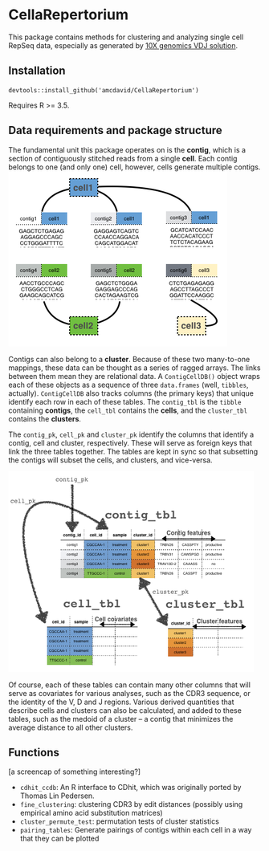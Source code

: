 
<!-- README.md is generated from README.Rmd. Please edit that file -->

# CellaRepertorium

This package contains methods for clustering and analyzing single cell
RepSeq data, especially as generated by [10X genomics VDJ
solution](https://support.10xgenomics.com/single-cell-vdj).

## Installation

    devtools::install_github('amcdavid/CellaRepertorium')

Requires R \>= 3.5.

## Data requirements and package structure

The fundamental unit this package operates on is the **contig**, which
is a section of contiguously stitched reads from a single **cell**. Each
contig belongs to one (and only one) cell, however, cells generate
multiple contigs.  
<img src = man/figures/contig_schematic.png />

Contigs can also belong to a **cluster**. Because of these two
many-to-one mappings, these data can be thought as a series of ragged
arrays. The links between them mean they are relational data. A
`ContigCellDB()` object wraps each of these objects as a sequence of
three `data.frames` (well, `tibbles`, actually). `ContigCellDB` also
tracks columns (the primary keys) that unique identify each row in each
of these tables. The `contig_tbl` is the `tibble` containing
**contigs**, the `cell_tbl` contains the **cells**, and the
`cluster_tbl` contains the **clusters**.

The `contig_pk`, `cell_pk` and `cluster_pk` identify the columns that
identify a contig, cell and cluster, respectively. These will serve as
foreign keys that link the three tables together. The tables are kept in
sync so that subsetting the contigs will subset the cells, and clusters,
and vice-versa.

<img src = man/figures/table_schematic.png />

Of course, each of these tables can contain many other columns that will
serve as covariates for various analyses, such as the CDR3 sequence, or
the identity of the V, D and J regions. Various derived quantities that
describe cells and clusters can also be calculated, and added to these
tables, such as the medoid of a cluster – a contig that minimizes the
average distance to all other clusters.

## Functions

\[a screencap of something interesting?\]

  - `cdhit_ccdb`: An R interface to CDhit, which was originally ported
    by Thomas Lin Pedersen.
  - `fine_clustering`: clustering CDR3 by edit distances (possibly using
    empirical amino acid substitution matrices)
  - `cluster_permute_test`: permutation tests of cluster statistics
  - `pairing_tables`: Generate pairings of contigs within each cell in a
    way that they can be plotted
